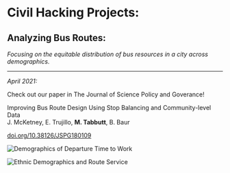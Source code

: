 # Civil Hacking Projects:

## Analyzing Bus Routes: 
_Focusing on the equitable distribution of bus resources in a city across demographics._

--- 

_April 2021:_ 

Check out our paper in The Journal of Science Policy and Goverance! <br/>

Improving Bus Route Design Using Stop Balancing and Community-level Data <br/>
J. McKetney, E. Trujillo, **M. Tabbutt**, B. Baur

[doi.org/10.38126/JSPG180109](https://doi.org/10.38126/JSPG180109)

![Demographics of Departure Time to Work](/assets/img/JSPG2021_1.jpeg "Demographics of Departure Time to Work")

![Ethnic Demographics and Route Service](/assets/img/JSPG2021_2.jpeg "Ethnic Demographics and Route Service")
